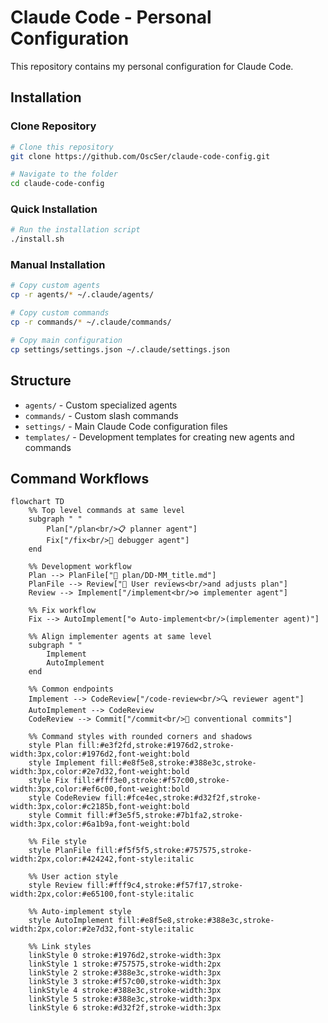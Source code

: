 # Claude Code - Personal Configuration

This repository contains my personal configuration for Claude Code.

## Installation

### Clone Repository

```bash
# Clone this repository
git clone https://github.com/OscSer/claude-code-config.git

# Navigate to the folder
cd claude-code-config
```

### Quick Installation

```bash
# Run the installation script
./install.sh
```

### Manual Installation

```bash
# Copy custom agents
cp -r agents/* ~/.claude/agents/

# Copy custom commands
cp -r commands/* ~/.claude/commands/

# Copy main configuration
cp settings/settings.json ~/.claude/settings.json
```

## Structure

- `agents/` - Custom specialized agents
- `commands/` - Custom slash commands
- `settings/` - Main Claude Code configuration files
- `templates/` - Development templates for creating new agents and commands

## Command Workflows

```mermaid
flowchart TD
    %% Top level commands at same level
    subgraph " "
        Plan["/plan<br/>📋 planner agent"]
        Fix["/fix<br/>🐛 debugger agent"]
    end

    %% Development workflow
    Plan --> PlanFile["📄 plan/DD-MM_title.md"]
    PlanFile --> Review["👤 User reviews<br/>and adjusts plan"]
    Review --> Implement["/implement<br/>⚙️ implementer agent"]

    %% Fix workflow
    Fix --> AutoImplement["⚙️ Auto-implement<br/>(implementer agent)"]

    %% Align implementer agents at same level
    subgraph " "
        Implement
        AutoImplement
    end

    %% Common endpoints
    Implement --> CodeReview["/code-review<br/>🔍 reviewer agent"]
    AutoImplement --> CodeReview
    CodeReview --> Commit["/commit<br/>📝 conventional commits"]

    %% Command styles with rounded corners and shadows
    style Plan fill:#e3f2fd,stroke:#1976d2,stroke-width:3px,color:#1976d2,font-weight:bold
    style Implement fill:#e8f5e8,stroke:#388e3c,stroke-width:3px,color:#2e7d32,font-weight:bold
    style Fix fill:#fff3e0,stroke:#f57c00,stroke-width:3px,color:#ef6c00,font-weight:bold
    style CodeReview fill:#fce4ec,stroke:#d32f2f,stroke-width:3px,color:#c2185b,font-weight:bold
    style Commit fill:#f3e5f5,stroke:#7b1fa2,stroke-width:3px,color:#6a1b9a,font-weight:bold

    %% File style
    style PlanFile fill:#f5f5f5,stroke:#757575,stroke-width:2px,color:#424242,font-style:italic

    %% User action style
    style Review fill:#fff9c4,stroke:#f57f17,stroke-width:2px,color:#e65100,font-style:italic

    %% Auto-implement style
    style AutoImplement fill:#e8f5e8,stroke:#388e3c,stroke-width:2px,color:#2e7d32,font-style:italic

    %% Link styles
    linkStyle 0 stroke:#1976d2,stroke-width:3px
    linkStyle 1 stroke:#757575,stroke-width:2px
    linkStyle 2 stroke:#388e3c,stroke-width:3px
    linkStyle 3 stroke:#f57c00,stroke-width:3px
    linkStyle 4 stroke:#388e3c,stroke-width:3px
    linkStyle 5 stroke:#388e3c,stroke-width:3px
    linkStyle 6 stroke:#d32f2f,stroke-width:3px
```
